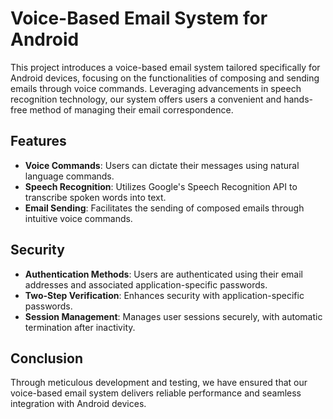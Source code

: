 # Voice-Based Email System for Android

This project introduces a voice-based email system tailored specifically for Android devices, focusing on the functionalities of composing and sending emails through voice commands. Leveraging advancements in speech recognition technology, our system offers users a convenient and hands-free method of managing their email correspondence.

## Features

- **Voice Commands**: Users can dictate their messages using natural language commands.
- **Speech Recognition**: Utilizes Google's Speech Recognition API to transcribe spoken words into text.
- **Email Sending**: Facilitates the sending of composed emails through intuitive voice commands.

## Security

- **Authentication Methods**: Users are authenticated using their email addresses and associated application-specific passwords.
- **Two-Step Verification**: Enhances security with application-specific passwords.
- **Session Management**: Manages user sessions securely, with automatic termination after inactivity.

## Conclusion

Through meticulous development and testing, we have ensured that our voice-based email system delivers reliable performance and seamless integration with Android devices.
